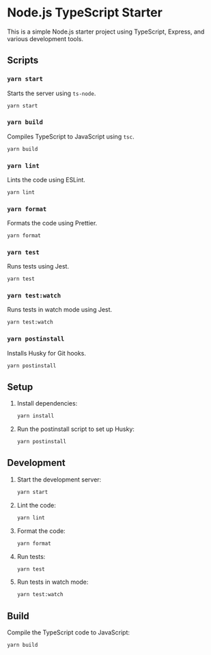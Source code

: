 # Node.js TypeScript Starter

This is a simple Node.js starter project using TypeScript, Express, and various development tools.

## Scripts

### `yarn start`

Starts the server using `ts-node`.

```sh
yarn start
```

### `yarn build`

Compiles TypeScript to JavaScript using `tsc`.

```sh
yarn build
```

### `yarn lint`

Lints the code using ESLint.

```sh
yarn lint
```

### `yarn format`

Formats the code using Prettier.

```sh
yarn format
```

### `yarn test`

Runs tests using Jest.

```sh
yarn test
```

### `yarn test:watch`

Runs tests in watch mode using Jest.

```sh
yarn test:watch
```

### `yarn postinstall`

Installs Husky for Git hooks.

```sh
yarn postinstall
```

## Setup

1. Install dependencies:

   ```sh
   yarn install
   ```

2. Run the postinstall script to set up Husky:

   ```sh
   yarn postinstall
   ```

## Development

1. Start the development server:

   ```sh
   yarn start
   ```

2. Lint the code:

   ```sh
   yarn lint
   ```

3. Format the code:

   ```sh
   yarn format
   ```

4. Run tests:

   ```sh
   yarn test
   ```

5. Run tests in watch mode:

   ```sh
   yarn test:watch
   ```

## Build

Compile the TypeScript code to JavaScript:

```sh
yarn build
```
